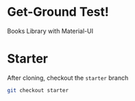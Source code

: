 # Get-Ground Test!

Books Library with Material-UI 



# Starter

After cloning, checkout the `starter` branch

```bash
git checkout starter
```

